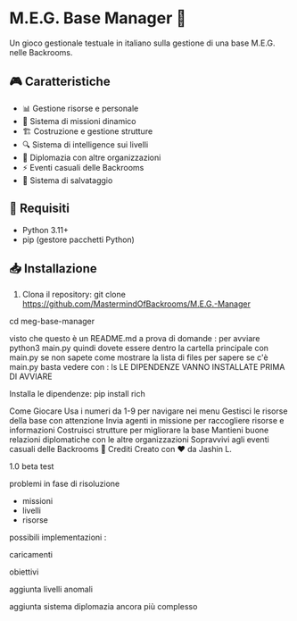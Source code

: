 # M.E.G. Base Manager 🏢

Un gioco gestionale testuale in italiano sulla gestione di una base M.E.G. nelle Backrooms.

## 🎮 Caratteristiche

- 📊 Gestione risorse e personale
- 🎯 Sistema di missioni dinamico
- 🏗️ Costruzione e gestione strutture
- 🔍 Sistema di intelligence sui livelli
- 🤝 Diplomazia con altre organizzazioni
- ⚡ Eventi casuali delle Backrooms
- 💾 Sistema di salvataggio

## 🔧 Requisiti

- Python 3.11+
- pip (gestore pacchetti Python)

## 📥 Installazione

1. Clona il repository:
git clone https://github.com/MastermindOfBackrooms/M.E.G.-Manager

cd meg-base-manager

visto che questo è un README.md a prova di domande : per avviare python3 main.py quindi dovete essere dentro la cartella principale con main.py 
se non sapete come mostrare la lista di files per sapere se c'è main.py basta vedere con : ls
LE DIPENDENZE VANNO INSTALLATE PRIMA DI AVVIARE

Installa le dipendenze:
pip install rich

Come Giocare
Usa i numeri da 1-9 per navigare nei menu
Gestisci le risorse della base con attenzione
Invia agenti in missione per raccogliere risorse e informazioni
Costruisci strutture per migliorare la base
Mantieni buone relazioni diplomatiche con le altre organizzazioni
Sopravvivi agli eventi casuali delle Backrooms
👥 Crediti
Creato con ❤️ da Jashin L.

1.0 beta test

problemi in fase di risoluzione
- missioni
- livelli
- risorse

possibili implementazioni :

caricamenti

obiettivi

aggiunta livelli anomali

aggiunta sistema diplomazia ancora più complesso

